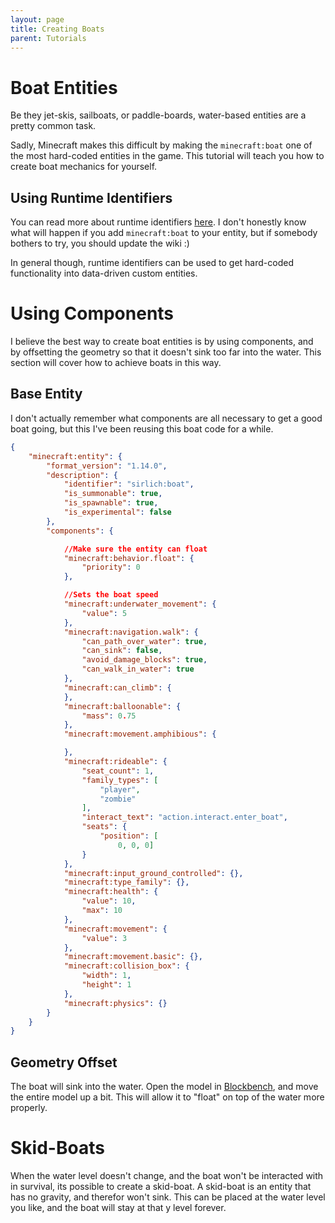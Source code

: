 ```yaml
---
layout: page
title: Creating Boats
parent: Tutorials
---
```


# Boat Entities

Be they jet-skis, sailboats, or paddle-boards, water-based entities are a pretty common task.

Sadly, Minecraft makes this difficult by making the `minecraft:boat` one of the most hard-coded entities in the game. This tutorial will teach you how to create boat mechanics for yourself.

## Using Runtime Identifiers

You can read more about runtime identifiers [here](/documentation/runtime-identifier.html). I don't honestly know what will happen if you add `minecraft:boat` to your entity, but if somebody bothers to try, you should update the wiki :)

In general though, runtime identifiers can be used to get hard-coded functionality into data-driven custom entities.

#  Using Components

I believe the best way to create boat entities is by using components, and by offsetting the geometry so that it doesn't sink too far into the water. This section will cover how to achieve boats in this way.

## Base Entity

I don't actually remember what components are all necessary to get a good boat going, but this I've been reusing this boat code for a while.

```json
{
    "minecraft:entity": {
        "format_version": "1.14.0",
        "description": {
            "identifier": "sirlich:boat",
            "is_summonable": true,
            "is_spawnable": true,
            "is_experimental": false
        },
        "components": {

            //Make sure the entity can float
            "minecraft:behavior.float": {
                "priority": 0
            },

            //Sets the boat speed
            "minecraft:underwater_movement": {
                "value": 5
            },
            "minecraft:navigation.walk": {
                "can_path_over_water": true,
                "can_sink": false,
                "avoid_damage_blocks": true,
                "can_walk_in_water": true
            },
            "minecraft:can_climb": {
            },
            "minecraft:balloonable": {
                "mass": 0.75
            },
            "minecraft:movement.amphibious": {

            },
            "minecraft:rideable": {
                "seat_count": 1,
                "family_types": [
                    "player",
                    "zombie"
                ],
                "interact_text": "action.interact.enter_boat",
                "seats": {
                    "position": [
                        0, 0, 0]
                }
            },
            "minecraft:input_ground_controlled": {},
            "minecraft:type_family": {},
            "minecraft:health": {
                "value": 10,
                "max": 10
            },
            "minecraft:movement": {
                "value": 3
            },
            "minecraft:movement.basic": {},
            "minecraft:collision_box": {
                "width": 1,
                "height": 1
            },
            "minecraft:physics": {}
        }
    }
}
```

## Geometry Offset

The boat will sink into the water. Open the model in [Blockbench](https://blockbench.net/), and move the entire model up a bit. This will allow it to "float" on top of the water more properly.

# Skid-Boats

When the water level doesn't change, and the boat won't be interacted with in survival, its possible to create a skid-boat. A skid-boat is an entity that has no gravity, and therefor won't sink. This can be placed at the water level you like, and the boat will stay at that y level forever.

